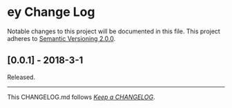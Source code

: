 #   ey Change Log

Notable changes to this project will be documented in this file. This project adheres to [Semantic Versioning 2.0.0](http://semver.org/).

##	[0.0.1] - 2018-3-1

Released.

---
This CHANGELOG.md follows [*Keep a CHANGELOG*](http://keepachangelog.com/).
